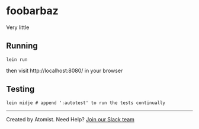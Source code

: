 # foobarbaz

Very little

## Running

```
lein run
```

then visit http://localhost:8080/ in your browser

## Testing

```
lein midje # append ':autotest' to run the tests continually 
```

---
Created by Atomist. Need Help? <a href="https://join.atomist.com/">Join our Slack team</a>
